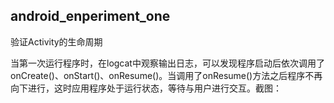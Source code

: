 ## android_enperiment_one
验证Activity的生命周期

当第一次运行程序时，在logcat中观察输出日志，可以发现程序启动后依次调用了onCreate()、onStart()、onResume()。当调用了onResume()方法之后程序不再向下进行，这时应用程序处于运行状态，等待与用户进行交互。截图：  
